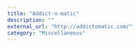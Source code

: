```yaml
---
title: "Addict-o-matic"
description: ""
external_url: "http://addictomatic.com/"
category: "Miscellaneous"
---
```

